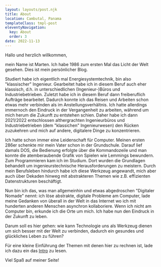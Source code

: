 ```yaml
---
layout: layouts/post.njk
title: About
location: Cambutal, Panama
templateClass: tmpl-post
eleventyNavigation:
  key: About
  order: 3
date: 2022-11-13
---
```


Hallo und herzlich willkommen,

mein Name ist Marten. Ich habe 1986 zum ersten Mal das Licht der Welt gesehen. Dies ist mein persönlicher Blog.

Studiert habe ich eigentlich mal Energiesystemtechnik, bin also "klassischer" Ingenieur. Gearbeitet habe ich in diesem Beruf auch eher klassisch, d.h. in unterschiedlichen (Ingenieur-)Büros und Industriebetrieben. Zuletzt habe ich in diesem Beruf dann freiberuflich Aufträge bearbeitet. Dadurch konnte ich das Reisen und Arbeiten schon etwas mehr verbinden als im Anstellungsverhältnis. Ich hatte allerdings immernoch den Eindruck in der Vergangenheit zu arbeiten, während um mich herum die Zukunft zu entstehen schien. Daher habe ich dann 2021/2022 entschlossen althergrachten Ingenieurbüros und Industriebetrieben (dem "klassichen" Ingenieurwesen) den Rücken zuzukehren und mich auf andere, digitalere Dinge zu konzentrieren.

Ich hatte schon immer eine Leidenschaft für Computer. Meinen ersten 286er schenkte mir mein Vater schon in der Grundschule. Darauf lief damals DOS, die Bedienung erfolgte über die Kommandozeile und man konnte die atemberaubende Grafik von Spielen wie Lemmings bewundern. Zum Programmieren kam ich im Studium. Dort wurden die Grundlagen behandelt um ingenieurstechnische Herausforderungen zu meistern. Durch mein Berufsleben hindurch habe ich diese Werkzeug angewandt, mich aber auch über Dekaden hinweg mit abstrakteren Themen wie z.B. effizienten Datenstrukturen beschäftigt.

Nun bin ich das, was man allgemeinhin und etwas abgedroschen "Digitaler Nomade" nennt: ich löse abstrakte, digitale Probleme am Computer, lade meine Gedanken von überall in der Welt in das Internet wo ich mit hunderten anderen Menschen asynchron kollaboriere. Wenn ich nicht am Computer bin, erkunde ich die Orte um mich. Ich habe nun den Eindruck in der Zukunft zu leben.

Darum soll es hier gehen: wie kann Technologie uns als Werkzeug dienen um sich besser mit der Welt zu verbinden, dadurch ein gesundes und glückliches Leben zu führen?

Für eine kleine Einführung der Themen mit denen hier zu rechnen ist, lade ich dazu ein das <a href="{{ '/posts/2022-11-13-hallo-welt/' | url }}">Intro</a> zu lesen.

Viel Spaß auf meiner Seite!
